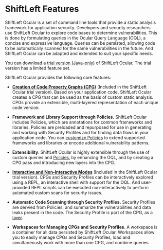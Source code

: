 # ShiftLeft Features

ShiftLeft Ocular is a set of command line tools that provide a static analysis framework for application security. Developers and security researchers use ShiftLeft Ocular to explore code bases to determine vulnerabilities. This is done by formulating queries in the Ocular Query Language (OQL), a concise and expressive language. Queries can be persisted, allowing code to be automatically scanned for the same vulnerabilities in the future. And ShiftLeft Ocular can be adapted and extended to suit your specific needs.

You can download a [trial version (Java-only)](https://go.shiftleft.io/ocular-free-trial) of ShiftLeft Ocular. The trial  version has a limited feature set.

ShiftLeft Ocular provides the following core features:

* **[Creation of Code Property Graphs (CPG)](../getting-started/create-cpg.md)** (Included in the ShiftLeft Ocular trial version). Based on your application code, ShiftLeft Ocular creates a CPG that can be used as the basis of custom static analysis. CPGs provide an extensible, multi-layered representation of each unique code version.

* **Framework and Library Support through Policies.** ShiftLeft Ocular includes Policies, which are annotations for common frameworks and libraries. Policies are preloaded and repurposed for use in generating and working with Security Profiles and for finding data flows in your application code. You can [customize Policies](../configure-extend/customize-policy.md) to extend supported frameworks and libraries or encode additional vulnerability patterns.

* **Extensibility**. ShiftLeft Ocular is highly extensible through the use of custom queries and [Policies](../configure-extend/customize-policy.md), by enhancing the OQL, and by creating a CPG pass and introducing new layers into the CPG.

* **[Interactive and Non-Interactive Modes](modes.md)** (Included in the ShiftLeft Ocular trial version). CPGs and Security Profiles can be interactively explored using a REPL, an interactive shell with support for the OQL. And user-provided REPL scripts can be executed non-interactively to perform automated custom scans for security issues.

* **Automatic Code Scanning through Security Profiles.** Security Profiles are dervied from Policies, and summarize the  vulnerabilities and data leaks present in the code. The Security Profile is part of the CPG, as a [layer](layers.md). 
  
* **Workspaces for Managing CPGs and Security Profiles.** A workspace is a container for all data persisted by ShiftLeft Ocular. Workspaces allow you to easily manage CPGs and Security Profiles, load and simultaneously work with more than one CPG, and combine queries. 
